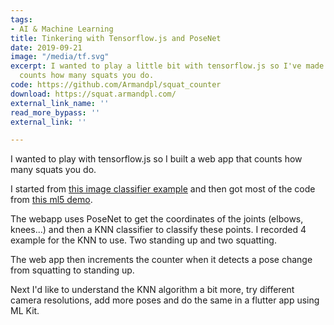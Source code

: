 ```yaml
---
tags:
- AI & Machine Learning
title: Tinkering with Tensorflow.js and PoseNet
date: 2019-09-21
image: "/media/tf.svg"
excerpt: I wanted to play a little bit with tensorflow.js so I've made a web app that
  counts how many squats you do.
code: https://github.com/Armandpl/squat_counter
download: https://squat.armandpl.com/
external_link_name: ''
read_more_bypass: ''
external_link: ''

---
```

I wanted to play with tensorflow.js so I built a web app that counts how many squats you do.

I started from [this image classifier example](https://www.tensorflow.org/js/tutorials/transfer/image_classification) and then got most of the code from [this ml5 demo](https://github.com/ml5js/ml5-examples/tree/release/p5js/KNNClassification/KNNClassification_PoseNet).

The webapp uses PoseNet to get the coordinates of the joints (elbows, knees...) and then a KNN classifier to classify these points. I recorded 4 example for the KNN to use. Two standing up and two squatting. 

The web app then increments the counter when it detects a pose change from squatting to standing up.

Next I'd like to understand the KNN algorithm a bit more, try different camera resolutions, add more poses and do the same in a flutter app using ML Kit.